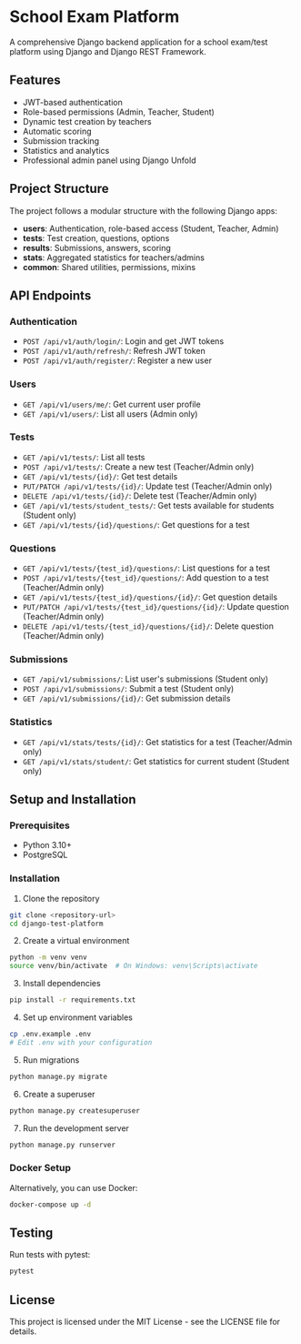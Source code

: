 # School Exam Platform

A comprehensive Django backend application for a school exam/test platform using Django and Django REST Framework.

## Features

- JWT-based authentication
- Role-based permissions (Admin, Teacher, Student)
- Dynamic test creation by teachers
- Automatic scoring
- Submission tracking
- Statistics and analytics
- Professional admin panel using Django Unfold

## Project Structure

The project follows a modular structure with the following Django apps:

- **users**: Authentication, role-based access (Student, Teacher, Admin)
- **tests**: Test creation, questions, options
- **results**: Submissions, answers, scoring
- **stats**: Aggregated statistics for teachers/admins
- **common**: Shared utilities, permissions, mixins

## API Endpoints

### Authentication
- `POST /api/v1/auth/login/`: Login and get JWT tokens
- `POST /api/v1/auth/refresh/`: Refresh JWT token
- `POST /api/v1/auth/register/`: Register a new user

### Users
- `GET /api/v1/users/me/`: Get current user profile
- `GET /api/v1/users/`: List all users (Admin only)

### Tests
- `GET /api/v1/tests/`: List all tests
- `POST /api/v1/tests/`: Create a new test (Teacher/Admin only)
- `GET /api/v1/tests/{id}/`: Get test details
- `PUT/PATCH /api/v1/tests/{id}/`: Update test (Teacher/Admin only)
- `DELETE /api/v1/tests/{id}/`: Delete test (Teacher/Admin only)
- `GET /api/v1/tests/student_tests/`: Get tests available for students (Student only)
- `GET /api/v1/tests/{id}/questions/`: Get questions for a test

### Questions
- `GET /api/v1/tests/{test_id}/questions/`: List questions for a test
- `POST /api/v1/tests/{test_id}/questions/`: Add question to a test (Teacher/Admin only)
- `GET /api/v1/tests/{test_id}/questions/{id}/`: Get question details
- `PUT/PATCH /api/v1/tests/{test_id}/questions/{id}/`: Update question (Teacher/Admin only)
- `DELETE /api/v1/tests/{test_id}/questions/{id}/`: Delete question (Teacher/Admin only)

### Submissions
- `GET /api/v1/submissions/`: List user's submissions (Student only)
- `POST /api/v1/submissions/`: Submit a test (Student only)
- `GET /api/v1/submissions/{id}/`: Get submission details

### Statistics
- `GET /api/v1/stats/tests/{id}/`: Get statistics for a test (Teacher/Admin only)
- `GET /api/v1/stats/student/`: Get statistics for current student (Student only)

## Setup and Installation

### Prerequisites
- Python 3.10+
- PostgreSQL

### Installation

1. Clone the repository
```bash
git clone <repository-url>
cd django-test-platform
```

2. Create a virtual environment
```bash
python -m venv venv
source venv/bin/activate  # On Windows: venv\Scripts\activate
```

3. Install dependencies
```bash
pip install -r requirements.txt
```

4. Set up environment variables
```bash
cp .env.example .env
# Edit .env with your configuration
```

5. Run migrations
```bash
python manage.py migrate
```

6. Create a superuser
```bash
python manage.py createsuperuser
```

7. Run the development server
```bash
python manage.py runserver
```

### Docker Setup

Alternatively, you can use Docker:

```bash
docker-compose up -d
```

## Testing

Run tests with pytest:

```bash
pytest
```

## License

This project is licensed under the MIT License - see the LICENSE file for details.